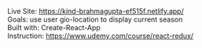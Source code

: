 Live Site: https://kind-brahmagupta-ef515f.netlify.app/<br />
Goals: use user gio-location to display current season<br />
Built with: Create-React-App<br />
Instruction: https://www.udemy.com/course/react-redux/
